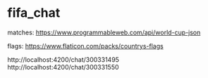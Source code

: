 # fifa_chat

matches:
https://www.programmableweb.com/api/world-cup-json

flags:
https://www.flaticon.com/packs/countrys-flags


http://localhost:4200/chat/300331495
http://localhost:4200/chat/300331550